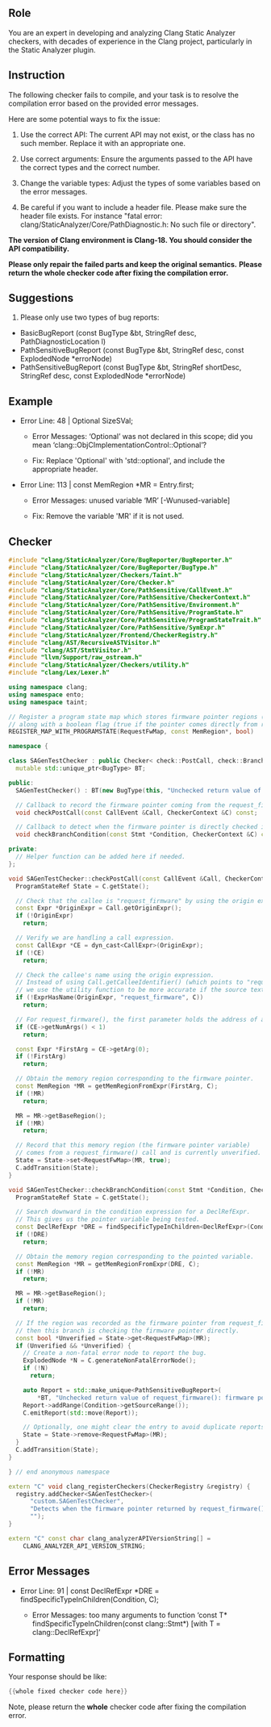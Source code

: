 ## Role

You are an expert in developing and analyzing Clang Static Analyzer checkers, with decades of experience in the Clang project, particularly in the Static Analyzer plugin.

## Instruction

The following checker fails to compile, and your task is to resolve the compilation error based on the provided error messages.

Here are some potential ways to fix the issue:

1. Use the correct API: The current API may not exist, or the class has no such member. Replace it with an appropriate one.

2. Use correct arguments: Ensure the arguments passed to the API have the correct types and the correct number.

3. Change the variable types: Adjust the types of some variables based on the error messages.

4. Be careful if you want to include a header file. Please make sure the header file exists. For instance "fatal error: clang/StaticAnalyzer/Core/PathDiagnostic.h: No such file or directory".

**The version of Clang environment is Clang-18. You should consider the API compatibility.**

**Please only repair the failed parts and keep the original semantics.**
**Please return the whole checker code after fixing the compilation error.**

## Suggestions

1. Please only use two types of bug reports:
  - BasicBugReport (const BugType &bt, StringRef desc, PathDiagnosticLocation l)
  - PathSensitiveBugReport (const BugType &bt, StringRef desc, const ExplodedNode *errorNode)
  - PathSensitiveBugReport (const BugType &bt, StringRef shortDesc, StringRef desc, const ExplodedNode *errorNode)

## Example

- Error Line: 48 |   Optional<DefinedOrUnknownSVal> SizeSVal; 

  - Error Messages: ‘Optional’ was not declared in this scope; did you mean ‘clang::ObjCImplementationControl::Optional’? 

  - Fix: Replace 'Optional<DefinedOrUnknownSVal>' with 'std::optional<DefinedOrUnknownSVal>', and include the appropriate header. 

- Error Line: 113 |     const MemRegion *MR = Entry.first;

    - Error Messages: unused variable ‘MR’ [-Wunused-variable]

    - Fix: Remove the variable 'MR' if it is not used.

## Checker

```cpp
#include "clang/StaticAnalyzer/Core/BugReporter/BugReporter.h"
#include "clang/StaticAnalyzer/Core/BugReporter/BugType.h"
#include "clang/StaticAnalyzer/Checkers/Taint.h"
#include "clang/StaticAnalyzer/Core/Checker.h"
#include "clang/StaticAnalyzer/Core/PathSensitive/CallEvent.h"
#include "clang/StaticAnalyzer/Core/PathSensitive/CheckerContext.h"
#include "clang/StaticAnalyzer/Core/PathSensitive/Environment.h"
#include "clang/StaticAnalyzer/Core/PathSensitive/ProgramState.h"
#include "clang/StaticAnalyzer/Core/PathSensitive/ProgramStateTrait.h"
#include "clang/StaticAnalyzer/Core/PathSensitive/SymExpr.h"
#include "clang/StaticAnalyzer/Frontend/CheckerRegistry.h"
#include "clang/AST/RecursiveASTVisitor.h"
#include "clang/AST/StmtVisitor.h"
#include "llvm/Support/raw_ostream.h"
#include "clang/StaticAnalyzer/Checkers/utility.h"
#include "clang/Lex/Lexer.h"

using namespace clang;
using namespace ento;
using namespace taint;

// Register a program state map which stores firmware pointer regions (as obtained from request_firmware())
// along with a boolean flag (true if the pointer comes directly from request_firmware() and is unverified).
REGISTER_MAP_WITH_PROGRAMSTATE(RequestFwMap, const MemRegion*, bool)

namespace {

class SAGenTestChecker : public Checker< check::PostCall, check::BranchCondition > {
  mutable std::unique_ptr<BugType> BT;

public:
  SAGenTestChecker() : BT(new BugType(this, "Unchecked return value of request_firmware()")) {}

  // Callback to record the firmware pointer coming from the request_firmware() call.
  void checkPostCall(const CallEvent &Call, CheckerContext &C) const;

  // Callback to detect when the firmware pointer is directly checked in a branch condition.
  void checkBranchCondition(const Stmt *Condition, CheckerContext &C) const;

private:
  // Helper function can be added here if needed.
};

void SAGenTestChecker::checkPostCall(const CallEvent &Call, CheckerContext &C) const {
  ProgramStateRef State = C.getState();

  // Check that the callee is "request_firmware" by using the origin expression.
  const Expr *OriginExpr = Call.getOriginExpr();
  if (!OriginExpr)
    return;

  // Verify we are handling a call expression.
  const CallExpr *CE = dyn_cast<CallExpr>(OriginExpr);
  if (!CE)
    return;

  // Check the callee's name using the origin expression.
  // Instead of using Call.getCalleeIdentifier() (which points to "request_firmware")
  // we use the utility function to be more accurate if the source text has been modified.
  if (!ExprHasName(OriginExpr, "request_firmware", C))
    return;

  // For request_firmware(), the first parameter holds the address of a firmware pointer.
  if (CE->getNumArgs() < 1)
    return;

  const Expr *FirstArg = CE->getArg(0);
  if (!FirstArg)
    return;

  // Obtain the memory region corresponding to the firmware pointer.
  const MemRegion *MR = getMemRegionFromExpr(FirstArg, C);
  if (!MR)
    return;

  MR = MR->getBaseRegion();
  if (!MR)
    return;

  // Record that this memory region (the firmware pointer variable)
  // comes from a request_firmware() call and is currently unverified.
  State = State->set<RequestFwMap>(MR, true);
  C.addTransition(State);
}

void SAGenTestChecker::checkBranchCondition(const Stmt *Condition, CheckerContext &C) const {
  ProgramStateRef State = C.getState();

  // Search downward in the condition expression for a DeclRefExpr.
  // This gives us the pointer variable being tested.
  const DeclRefExpr *DRE = findSpecificTypeInChildren<DeclRefExpr>(Condition, C);
  if (!DRE)
    return;

  // Obtain the memory region corresponding to the pointed variable.
  const MemRegion *MR = getMemRegionFromExpr(DRE, C);
  if (!MR)
    return;

  MR = MR->getBaseRegion();
  if (!MR)
    return;

  // If the region was recorded as the firmware pointer from request_firmware,
  // then this branch is checking the firmware pointer directly.
  const bool *Unverified = State->get<RequestFwMap>(MR);
  if (Unverified && *Unverified) {
    // Create a non-fatal error node to report the bug.
    ExplodedNode *N = C.generateNonFatalErrorNode();
    if (!N)
      return;

    auto Report = std::make_unique<PathSensitiveBugReport>(
        *BT, "Unchecked return value of request_firmware(): firmware pointer used in condition", N);
    Report->addRange(Condition->getSourceRange());
    C.emitReport(std::move(Report));

    // Optionally, one might clear the entry to avoid duplicate reports.
    State = State->remove<RequestFwMap>(MR);
  }
  C.addTransition(State);
}

} // end anonymous namespace

extern "C" void clang_registerCheckers(CheckerRegistry &registry) {
  registry.addChecker<SAGenTestChecker>(
      "custom.SAGenTestChecker", 
      "Detects when the firmware pointer returned by request_firmware() is directly checked instead of verifying its error code",
      "");
}

extern "C" const char clang_analyzerAPIVersionString[] =
    CLANG_ANALYZER_API_VERSION_STRING;

```

## Error Messages 

- Error Line: 91 |   const DeclRefExpr *DRE = findSpecificTypeInChildren<DeclRefExpr>(Condition, C);

	- Error Messages: too many arguments to function ‘const T* findSpecificTypeInChildren(const clang::Stmt*) [with T = clang::DeclRefExpr]’



## Formatting 

Your response should be like: 

```cpp
{{whole fixed checker code here}}
```

Note, please return the **whole** checker code after fixing the compilation error.